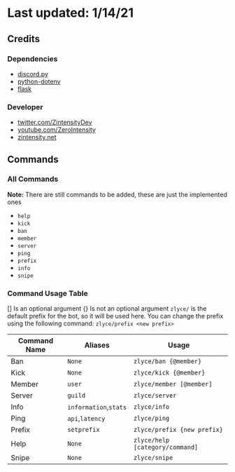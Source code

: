 # Last updated: 1/14/21

## Credits
### Dependencies
- [discord.py](https://pypi.org/project/discord.py/)
- [python-dotenv](https://pypi.org/project/python-dotenv/)
- [flask](https://pypi.org/project/flask/)

### Developer

- [twitter.com/ZintensityDev](https://twitter.com/ZintensityDev)
- [youtube.com/ZeroIntensity](https://youtube.com/ZeroIntensity)
- [zintensity.net](https://zintensity.net)

## Commands
### All Commands
**Note:** There are still commands to be added, these are just the implemented ones

- `help`
- `kick`
- `ban`
- `member`
- `server`
- `ping`
- `prefix`
- `info`
- `snipe`

### Command Usage Table

[] Is an optional argument
{} Is not an optional argument
`zlyce/` is the default prefix for the bot, so it will be used here. You can change the prefix using the following command: `zlyce/prefix <new prefix>` 

|Command Name|Aliases|Usage|
|----|-----|-------|
|Ban|`None`|`zlyce/ban {@member}`|
|Kick|`None`|`zlyce/kick {@member}`|
|Member|`user`|`zlyce/member [@member]`|
|Server|`guild`|`zlyce/server`|
|Info|`information`,`stats`|`zlyce/info`|
|Ping|`api`,`latency`|`zlyce/ping`|
|Prefix|`setprefix`|`zlyce/prefix {new prefix}`|
|Help|`None`|`zlyce/help [category/command]`|
|Snipe|`None`|`zlyce/snipe`|
